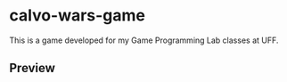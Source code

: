 # calvo-wars-game

This is a game developed for my Game Programming Lab classes at UFF.

## Preview
